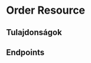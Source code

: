 # Order Resource

## Tulajdonságok

<ResourceProperties :resource="'order'" :lang="'hu'"/>

## Endpoints

[//]: <> (GET ENDPOINT)
<ResourceEndpoint :resource="'order'" :endpoint="'get'" :lang="'hu'">

<template v-slot:responseJSON>

<<< @/docs/fixtures/api/order/response/json/get_id.json

</template>

<template v-slot:responseXML>

<<< @/docs/fixtures/api/order/response/xml/get_id.xml

</template>

</ResourceEndpoint>

[//]: <> (GETCOLLECTION ENDPOINT)
<ResourceEndpoint :resource="'order'" :endpoint="'getCollection'" :lang="'hu'">

<template v-slot:responseJSON>

<<< @/docs/fixtures/api/order/response/json/get_page.json

</template>

<template v-slot:responseXML>

<<< @/docs/fixtures/api/order/response/xml/get_page.xml

</template>

</ResourceEndpoint>

[//]: <> (POST ENDPOINT)
<ResourceEndpoint :resource="'order'" :endpoint="'post'" :lang="'hu'">

<template v-slot:request>

<<< @/docs/fixtures/api/order/request/post.json

</template>

<template v-slot:responseJSON>

<<< @/docs/fixtures/api/order/response/json/get_id.json

</template>

<template v-slot:responseXML>

<<< @/docs/fixtures/api/order/response/xml/get_id.xml

</template>

</ResourceEndpoint>

[//]: <> (PUT ENDPOINT)
<ResourceEndpoint :resource="'order'" :endpoint="'put'" :lang="'hu'">

<template v-slot:request>

<<< @/docs/fixtures/api/order/request/put.json

</template>

<template v-slot:responseJSON>

<<< @/docs/fixtures/api/order/response/json/get_id.json

</template>

<template v-slot:responseXML>

<<< @/docs/fixtures/api/order/response/xml/get_id.xml

</template>

</ResourceEndpoint>

[//]: <> (DELETE ENDPOINT)
<ResourceEndpoint :resource="'order'" :endpoint="'delete'" :lang="'hu'"/>

